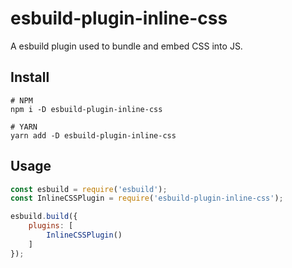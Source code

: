 # esbuild-plugin-inline-css

A esbuild plugin used to bundle and embed CSS into JS.

## Install

```shell
# NPM
npm i -D esbuild-plugin-inline-css

# YARN
yarn add -D esbuild-plugin-inline-css
```

## Usage

```js
const esbuild = require('esbuild');
const InlineCSSPlugin = require('esbuild-plugin-inline-css');

esbuild.build({
    plugins: [
        InlineCSSPlugin()
    ]
});
```
